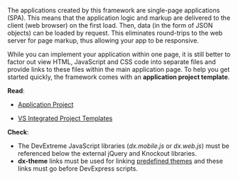 The applications created by this framework are single-page applications (SPA). This means that the application logic and markup are delivered to the client (web browser) on the first load. Then, data (in the form of JSON objects) can be loaded by request. This eliminates round-trips to the web server for page markup, thus allowing your app to be responsive.

While you can implement your application within one page, it is still better to factor out view HTML, JavaScript and CSS code into separate files and provide links to these files within the main application page. To help you get started quickly, the framework comes with an **application project template**.

**Read**:

- [Application Project](/concepts/40%20SPA%20Framework/01%20Application%20Project '/Documentation/Guide/SPA_Framework/Application_Project/')

- [VS Integrated Project Templates](/concepts/50%20VS%20Integration/0%20Project%20Templates '/Documentation/Guide/VS_Integration/Project_Templates/')

**Check**:

- The DevExtreme JavaScript libraries (*dx.mobile.js* or *dx.web.js*) must be referenced below the external jQuery and Knockout libraries.
- **dx-theme** links must be used for linking [predefined themes](/concepts/60%20Themes/10%20Predefined%20Themes '/Documentation/Guide/Themes/Predefined_Themes/') and these links must go before DevExpress scripts.

